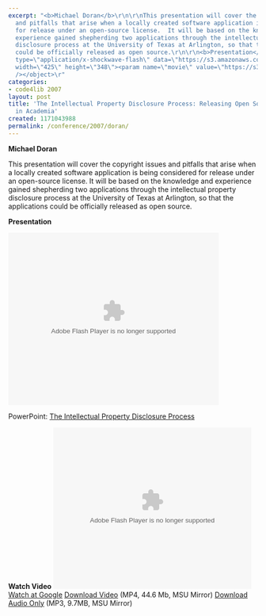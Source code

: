 ```yaml
---
excerpt: "<b>Michael Doran</b>\r\n\r\nThis presentation will cover the copyright issues
  and pitfalls that arise when a locally created software application is being considered
  for release under an open-source license.  It will be based on the knowledge and
  experience gained shepherding two applications through the intellectual property
  disclosure process at the University of Texas at Arlington, so that the applications
  could be officially released as open source.\r\n\r\n<b>Presentation</b>\r\n\r\n<object
  type=\"application/x-shockwave-flash\" data=\"https://s3.amazonaws.com:443/slideshare/ssplayer.swf?id=35557&doc=the-intellectual-property-disclosure-process-releasing-open-source-software-in-academia-20500\"
  width=\"425\" height=\"348\"><param name=\"movie\" value=\"https://s3.amazonaws.com:443/slideshare/ssplayer.swf?id=35557&doc=the-intellectual-property-disclosure-process-releasing-open-source-software-in-academia-20500\"
  /></object>\r"
categories:
- code4lib 2007
layout: post
title: 'The Intellectual Property Disclosure Process: Releasing Open Source Software
  in Academia'
created: 1171043988
permalink: /conference/2007/doran/
---
```

<b>Michael Doran</b>

This presentation will cover the copyright issues and pitfalls that arise when a locally created software application is being considered for release under an open-source license.  It will be based on the knowledge and experience gained shepherding two applications through the intellectual property disclosure process at the University of Texas at Arlington, so that the applications could be officially released as open source.

<b>Presentation</b>

<object type="application/x-shockwave-flash" data="https://s3.amazonaws.com:443/slideshare/ssplayer.swf?id=35557&doc=the-intellectual-property-disclosure-process-releasing-open-source-software-in-academia-20500" width="425" height="348"><param name="movie" value="https://s3.amazonaws.com:443/slideshare/ssplayer.swf?id=35557&doc=the-intellectual-property-disclosure-process-releasing-open-source-software-in-academia-20500" /></object>

PowerPoint: <a href="http://rocky.uta.edu/doran/code4lib/IntellectualPropDiscl-Doran.ppt">The Intellectual Property Disclosure Process</a>

<b>Watch Video</b>
<embed style="width:400px; height:326px;" id="VideoPlayback" type="application/x-shockwave-flash" src="http://video.google.com/googleplayer.swf?docId=-3341633878207243364&hl=en" flashvars=""> </embed>
<a href="http://video.google.com/videoplay?docid=-3341633878207243364&hl=en">Watch at Google</a>
<a href="http://streaming.msu.edu/storemedia/download/ebyryan/code4lib07/d3/code4lib07_pres_disclosure_doran.mp4">Download Video</a> (MP4, 44.6 Mb, MSU Mirror)
<a href="http://streaming.msu.edu/storemedia/download/ebyryan/c4l07audio/d3/code4lib07_pres_disclosure_doran.mp3">Download Audio Only</a> (MP3, 9.7MB, MSU Mirror)
